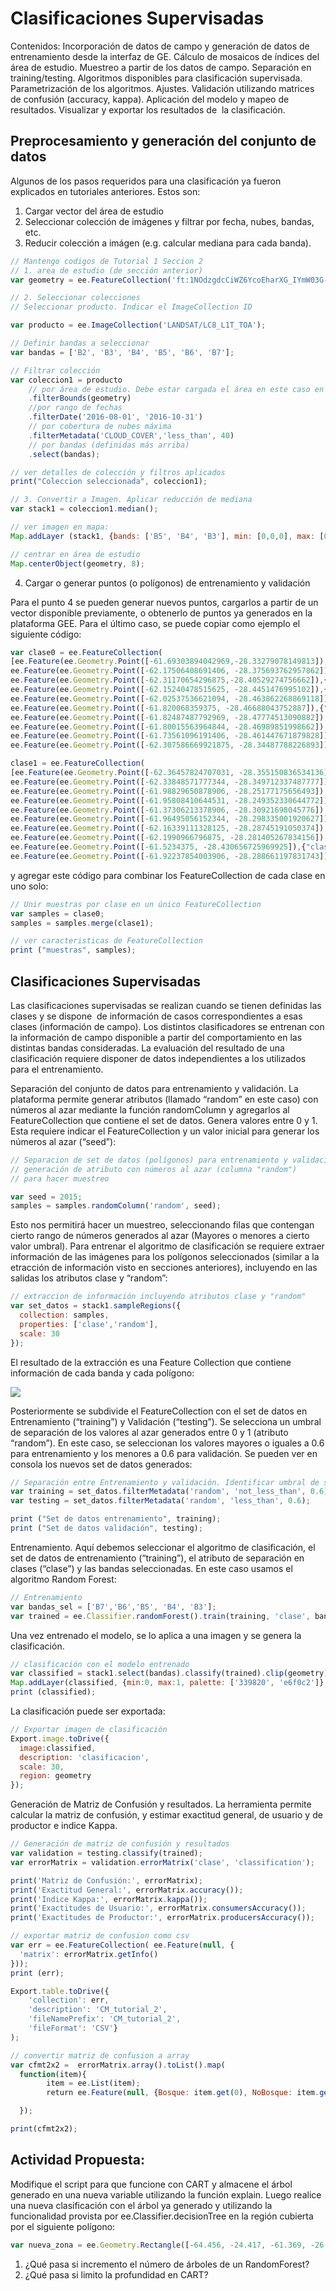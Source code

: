 # Clasificaciones Supervisadas

Contenidos: Incorporación de datos de campo y generación de datos de entrenamiento desde la interfaz de GE. Cálculo de mosaicos de índices del área de estudio. Muestreo a partir de los datos de campo. Separación en training/testing. Algoritmos disponibles para clasificación supervisada. Parametrización de los algoritmos. Ajustes. Validación utilizando matrices de confusión (accuracy, kappa). Aplicación del modelo y mapeo de resultados. Visualizar y exportar los resultados de  la clasificación.

## Preprocesamiento y generación del conjunto de datos

Algunos de los pasos requeridos para una clasificación ya fueron explicados en tutoriales anteriores. Estos son:

1.  Cargar vector del área de estudio
2.  Seleccionar colección de imágenes y filtrar por fecha, nubes,
    bandas, etc.
3.  Reducir colección a imágen (e.g. calcular mediana para cada banda).

```javascript
// Mantengo codigos de Tutorial 1 Seccion 2
// 1. area de estudio (de sección anterior)
var geometry = ee.FeatureCollection('ft:1NOdzgdcCiWZ6YcoEharXG_IYmW03G-ZJeUSZtoOB');

// 2. Seleccionar colecciones
// Seleccionar producto. Indicar el ImageCollection ID

var producto = ee.ImageCollection('LANDSAT/LC8_L1T_TOA');

// Definir bandas a seleccionar
var bandas = ['B2', 'B3', 'B4', 'B5', 'B6', 'B7'];

// Filtrar colección
var coleccion1 = producto
    // por área de estudio. Debe estar cargada el área en este caso en la variable “geometry”
    .filterBounds(geometry)
    //por rango de fechas
    .filterDate('2016-08-01', '2016-10-31')
    // por cobertura de nubes máxima
    .filterMetadata('CLOUD_COVER','less_than', 40)
    // por bandas (definidas más arriba)
    .select(bandas);

// ver detalles de colección y filtros aplicados
print("Coleccion seleccionada", coleccion1);

// 3. Convertir a Imagen. Aplicar reducción de mediana
var stack1 = coleccion1.median();

// ver imagen en mapa:
Map.addLayer (stack1, {bands: ['B5', 'B4', 'B3'], min: [0,0,0], max: [0.6,0.6,0.6] }, "Landsat 8 B5-B4-B3" );

// centrar en área de estudio
Map.centerObject(geometry, 8);
```

4.  Cargar o generar puntos (o polígonos) de entrenamiento y validación

Para el punto 4 se pueden generar nuevos puntos, cargarlos a partir de un vector disponible previamente, o obtenerlo de puntos ya generados en la plataforma GEE. Para el último caso, se puede copiar como ejemplo el siguiente código:

```javascript
var clase0 = ee.FeatureCollection(
[ee.Feature(ee.Geometry.Point([-61.69303894042969,-28.33279078149813]),{"clase": 0,"system:index": "0"}),
ee.Feature(ee.Geometry.Point([-62.17506408691406, -28.375693762957862]),{"clase": 0,"system:index": "1"}),
ee.Feature(ee.Geometry.Point([-62.31170654296875,-28.40529274756662]),{"clase": 0,"system:index": "2"}),
ee.Feature(ee.Geometry.Point([-62.15240478515625, -28.4451476995102]),{"clase": 0,"system:index": "3"}),
ee.Feature(ee.Geometry.Point([-62.02537536621094, -28.463862268869118]),{"clase": 0,"system:index": "4"}),
ee.Feature(ee.Geometry.Point([-61.820068359375, -28.46688043752887]),{"clase": 0,"system:index": "5"}),
ee.Feature(ee.Geometry.Point([-61.82487487792969, -28.47774513090882]),{"clase": 0,"system:index": "6"}),
ee.Feature(ee.Geometry.Point([-61.80015563964844, -28.46989851998662]),{"clase": 0,"system:index": "7"}),
ee.Feature(ee.Geometry.Point([-61.73561096191406, -28.461447671879828]),{"clase": 0,"system:index": "8"}),
ee.Feature(ee.Geometry.Point([-62.307586669921875, -28.34487788226893]),{"clase": 0,"system:index": "9"})]),

clase1 = ee.FeatureCollection(
[ee.Feature(ee.Geometry.Point([-62.36457824707031, -28.355150836534136]),{"clase": 1,"system:index": "0"}),
ee.Feature(ee.Geometry.Point([-62.33848571777344, -28.349712337487777]),{"clase": 1,"system:index": "1"}),
ee.Feature(ee.Geometry.Point([-61.98829650878906, -28.25177175656493]),{"clase": 1,"system:index": "2"}),
ee.Feature(ee.Geometry.Point([-61.95808410644531, -28.249352330644772]),{"clase": 1,"system:index": "3"}),
ee.Feature(ee.Geometry.Point([-61.37306213378906, -28.30921698045776]),{"clase": 1,"system:index": "4"}),
ee.Feature(ee.Geometry.Point([-61.96495056152344, -28.298335001920627]),{"clase": 1,"system:index": "5"}),
ee.Feature(ee.Geometry.Point([-62.16339111328125, -28.28745191050374]),{"clase": 1,"system:index": "6"}),
ee.Feature(ee.Geometry.Point([-62.1990966796875, -28.281405267834156]),{"clase": 1,"system:index": "7"}),
ee.Feature(ee.Geometry.Point([-61.5234375, -28.430656725969925]),{"clase": 1,"system:index": "8"}),
ee.Feature(ee.Geometry.Point([-61.92237854003906, -28.288661197831743]),{"clase": 1,"system:index": "9"})]);
```

y agregar este código para combinar los FeatureCollection de cada clase en uno solo:

```javascript
// Unir muestras por clase en un único FeatureCollection
var samples = clase0;
samples = samples.merge(clase1);

// ver caracteristicas de FeatureCollection
print ("muestras", samples);
```

## Clasificaciones Supervisadas

Las clasificaciones supervisadas se realizan cuando se tienen definidas las clases y se dispone  de información de casos correspondientes a esas clases (información de campo). Los distintos clasificadores se entrenan con la información de campo disponible a partir del comportamiento en las distintas bandas consideradas. La evaluación del resultado de una clasificación requiere disponer de datos independientes a los utilizados para el entrenamiento.  

Separación del conjunto de datos para entrenamiento y validación. La plataforma permite generar atributos (llamado “random” en este caso) con números al azar mediante la función randomColumn y agregarlos al FeatureCollection que contiene el set de datos. Genera valores entre 0 y 1. Esta requiere indicar el FeatureCollection y un valor inicial para generar los números al azar (“seed”):

```javascript
// Separacion de set de datos (polígonos) para entrenamiento y validación
// generación de atributo con números al azar (columna "random")
// para hacer muestreo

var seed = 2015;
samples = samples.randomColumn('random', seed);
```

Esto nos permitirá hacer un muestreo, seleccionando filas que contengan cierto rango de números generados al azar (Mayores o menores a cierto valor umbral). Para entrenar el algoritmo de clasificación se requiere extraer información de las imágenes para los polígonos seleccionados (similar a la etracción de información visto en secciones anteriores), incluyendo en las salidas los atributos clase y “random”:

```javascript
// extraccion de información incluyendo atributos clase y "random"
var set_datos = stack1.sampleRegions({
  collection: samples,
  properties: ['clase','random'],
  scale: 30
});
```
El resultado de la extracción es una Feature Collection que contiene información de cada banda y cada polígono:

![](images/clas_image2.png)

Posteriormente se subdivide el FeatureCollection con el set de datos en Entrenamiento (“training”) y Validación (“testing”). Se selecciona un umbral de separación de los valores al azar generados entre 0 y 1 (atributo “random”). En este caso, se seleccionan los valores mayores o iguales a 0.6 para entrenamiento y los menores a 0.6 para validación. Se pueden ver en consola los nuevos set de datos generados:

```javascript
// Separación entre Entrenamiento y validación. Identificar umbral de separación
var training = set_datos.filterMetadata('random', 'not_less_than', 0.6);
var testing = set_datos.filterMetadata('random', 'less_than', 0.6);

print ("Set de datos entrenamiento", training);
print ("Set de datos validación", testing);
```
Entrenamiento. Aquí debemos seleccionar el algoritmo de clasificación, el set de datos de entrenamiento (“training”), el atributo de separación en clases (“clase”) y las bandas seleccionadas. En este caso usamos el algoritmo Random Forest:

```javascript
// Entrenamiento
var bandas_sel = ['B7','B6','B5', 'B4', 'B3'];
var trained = ee.Classifier.randomForest().train(training, 'clase', bandas_sel);
```

Una vez entrenado el modelo, se lo aplica a una imagen y se genera la clasificación.

```javascript
// clasificación con el modelo entrenado
var classified = stack1.select(bandas).classify(trained).clip(geometry);
Map.addLayer(classified, {min:0, max:1, palette: ['339820', 'e6f0c2']}, 'Clasificacion');
print (classified);
```
La clasificación puede ser exportada:

```javascript
// Exportar imagen de clasificación
Export.image.toDrive({
  image:classified,
  description: 'clasificacion',
  scale: 30,
  region: geometry
});
```

Generación de Matriz de Confusión y resultados. La herramienta permite calcular la matriz de confusión, y estimar exactitud general, de usuario y de productor e indice Kappa.

```javascript
// Generación de matriz de confusión y resultados
var validation = testing.classify(trained);
var errorMatrix = validation.errorMatrix('clase', 'classification');

print('Matriz de Confusión:', errorMatrix);
print('Exactitud General:', errorMatrix.accuracy());
print('Indice Kappa:', errorMatrix.kappa());
print('Exactitudes de Usuario:', errorMatrix.consumersAccuracy());
print('Exactitudes de Productor:', errorMatrix.producersAccuracy());

// exportar matriz de confusion como csv
var err = ee.FeatureCollection( ee.Feature(null, {
  'matrix': errorMatrix.getInfo()
}));
print (err);

Export.table.toDrive({
    'collection': err,
    'description': 'CM_tutorial_2',
    'fileNamePrefix': 'CM_tutorial_2',
    'fileFormat': 'CSV'}
);

// convertir matriz de confusion a array
var cfmt2x2 =  errorMatrix.array().toList().map(
  function(item){
        item = ee.List(item);
        return ee.Feature(null, {Bosque: item.get(0), NoBosque: item.get(1)})

  });

print(cfmt2x2);
```


## Actividad Propuesta:

Modifique el script para que funcione con CART y almacene el árbol generado en una nueva variable utilizando la función explain. Luego
realice una nueva clasificación con el árbol ya generado y utilizando la funcionalidad provista por ee.Classifier.decisionTree en la región cubierta por el siguiente polígono:

```javascript
var nueva_zona = ee.Geometry.Rectangle([-64.456, -24.417, -61.369, -26.214]);
```

1. ¿Qué pasa si incremento el número de árboles de un RandomForest?
2. ¿Qué pasa si limito la profundidad en CART?
